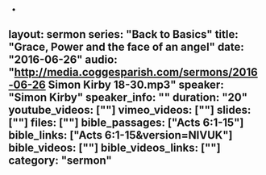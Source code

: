 -
layout: sermon
series: "Back to Basics"
title: "Grace, Power and the face of an angel"
date: "2016-06-26"
audio: "http://media.coggesparish.com/sermons/2016-06-26 Simon Kirby 18-30.mp3"
speaker: "Simon Kirby"
speaker_info: ""
duration: "20"
youtube_videos: [""]
vimeo_videos: [""]
slides: [""]
files: [""]
bible_passages: ["Acts 6:1-15"]
bible_links: ["Acts 6:1-15&amp;version=NIVUK"]
bible_videos: [""]
bible_videos_links: [""]
category: "sermon"
---

